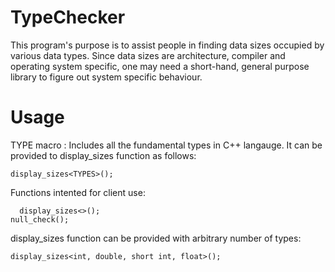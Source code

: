 # TypeChecker

This program's purpose is to assist people in finding data sizes occupied by various data types. Since data sizes are architecture, compiler and operating system specific, one may need a short-hand, general purpose library to figure out system specific behaviour. 

# Usage

TYPE macro : Includes all the fundamental types in C++ langauge. It can be provided to display_sizes function as follows:

    display_sizes<TYPES>();

Functions intented for client use:

	  display_sizes<>();
    null_check();

display_sizes function can be provided with arbitrary number of types:

    display_sizes<int, double, short int, float>();
